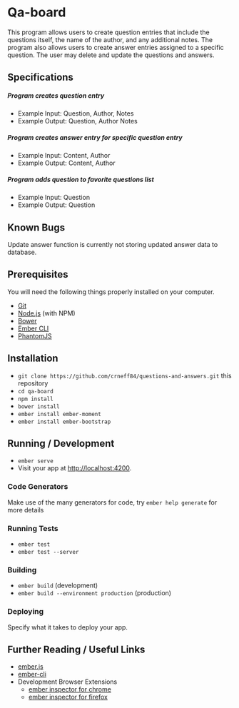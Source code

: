 # Qa-board

This program allows users to create question entries that include the questions itself, the name of the author, and any additional notes. The program also allows users to create answer entries assigned to a specific question. The user may delete and update the questions and answers.

## Specifications

##### Program creates question entry

* Example Input: Question, Author, Notes
* Example Output: Question, Author Notes

##### Program creates answer entry for specific question entry

* Example Input: Content, Author
* Example Output: Content, Author

##### Program adds question to favorite questions list

* Example Input: Question
* Example Output: Question

## Known Bugs

Update answer function is currently not storing updated answer data to database.

## Prerequisites

You will need the following things properly installed on your computer.

* [Git](http://git-scm.com/)
* [Node.js](http://nodejs.org/) (with NPM)
* [Bower](http://bower.io/)
* [Ember CLI](http://ember-cli.com/)
* [PhantomJS](http://phantomjs.org/)

## Installation

* `git clone https://github.com/crneff84/questions-and-answers.git` this repository
* `cd qa-board`
* `npm install`
* `bower install`
* `ember install ember-moment`
* `ember install ember-bootstrap`

## Running / Development

* `ember serve`
* Visit your app at [http://localhost:4200](http://localhost:4200).

### Code Generators

Make use of the many generators for code, try `ember help generate` for more details

### Running Tests

* `ember test`
* `ember test --server`

### Building

* `ember build` (development)
* `ember build --environment production` (production)

### Deploying

Specify what it takes to deploy your app.

## Further Reading / Useful Links

* [ember.js](http://emberjs.com/)
* [ember-cli](http://ember-cli.com/)
* Development Browser Extensions
  * [ember inspector for chrome](https://chrome.google.com/webstore/detail/ember-inspector/bmdblncegkenkacieihfhpjfppoconhi)
  * [ember inspector for firefox](https://addons.mozilla.org/en-US/firefox/addon/ember-inspector/)
